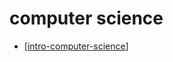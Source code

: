# computer science

- [[intro-computer-science]]

[//begin]: # "Autogenerated link references for markdown compatibility"
[intro-computer-science]: intro-computer-science "컴퓨터 과학 개론"
[//end]: # "Autogenerated link references"

